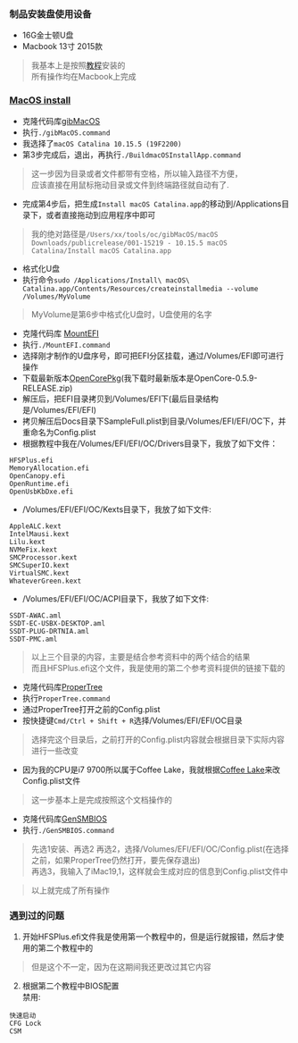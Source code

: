 ### 制品安装盘使用设备
* 16G金士顿U盘  
* Macbook 13寸 2015款  
> 我基本上是按照[教程](https://dortania.github.io/OpenCore-Desktop-Guide/)安装的  
> 所有操作均在Macbook上完成  

### [MacOS install](https://dortania.github.io/OpenCore-Desktop-Guide/installer-guide/mac-install.html)
* 克隆代码库[gibMacOS](https://github.com/corpnewt/gibMacOS)  
* 执行```./gibMacOS.command```  
* 我选择了```macOS Catalina 10.15.5 (19F2200)```  
* 第3步完成后，退出，再执行```./BuildmacOSInstallApp.command```  
> 这一步因为目录或者文件都带有空格，所以输入路径不方便，  
> 应该直接在用鼠标拖动目录或文件到终端路径就自动有了.  

* 完成第4步后，把生成```Install macOS Catalina.app```的移动到/Applications目录下，或者直接拖动到应用程序中即可  
> 我的绝对路径是```/Users/xx/tools/oc/gibMacOS/macOS Downloads/publicrelease/001-15219 - 10.15.5 macOS Catalina/Install macOS Catalina.app```  

* 格式化U盘  
* 执行命令```sudo /Applications/Install\ macOS\ Catalina.app/Contents/Resources/createinstallmedia --volume /Volumes/MyVolume```  
> MyVolume是第6步中格式化U盘时，U盘使用的名字  

* 克隆代码库 [MountEFI](https://github.com/corpnewt/MountEFI.git)  
* 执行```./MountEFI.command```  
* 选择刚才制作的U盘序号，即可把EFI分区挂载，通过/Volumes/EFI即可进行操作  
* 下载最新版本[OpenCorePkg](https://github.com/acidanthera/OpenCorePkg/releases/)(我下载时最新版本是OpenCore-0.5.9-RELEASE.zip)  
* 解压后，把EFI目录拷贝到/Volumes/EFI下(最后目录结构是/Volumes/EFI/EFI)  
* 拷贝解压后Docs目录下SampleFull.plist到目录/Volumes/EFI/EFI/OC下，并重命名为Config.plist    
* 根据教程中我在/Volumes/EFI/EFI/OC/Drivers目录下，我放了如下文件：
```
HFSPlus.efi  
MemoryAllocation.efi  
OpenCanopy.efi  
OpenRuntime.efi  
OpenUsbKbDxe.efi  
```
* /Volumes/EFI/EFI/OC/Kexts目录下，我放了如下文件: 
```
AppleALC.kext
IntelMausi.kext
Lilu.kext
NVMeFix.kext
SMCProcessor.kext
SMCSuperIO.kext
VirtualSMC.kext
WhateverGreen.kext
```
* /Volumes/EFI/EFI/OC/ACPI目录下，我放了如下文件: 
```
SSDT-AWAC.aml
SSDT-EC-USBX-DESKTOP.aml
SSDT-PLUG-DRTNIA.aml
SSDT-PMC.aml
```
> 以上三个目录的内容，主要是结合参考资料中的两个结合的结果  
> 而且HFSPlus.efi这个文件，我是使用的第二个参考资料提供的链接下载的  

* 克隆代码库[ProperTree](https://github.com/corpnewt/ProperTree)  
* 执行```ProperTree.command```  
* 通过ProperTree打开之前的Config.plist  
* 按快捷键```Cmd/Ctrl + Shift + R```选择/Volumes/EFI/EFI/OC目录  
> 选择完这个目录后，之前打开的Config.plist内容就会根据目录下实际内容进行一些改变  

* 因为我的CPU是i7 9700所以属于Coffee Lake，我就根据[Coffee Lake](https://dortania.github.io/OpenCore-Desktop-Guide/config.plist/coffee-lake.html)来改Config.plist文件  
> 这一步基本上是完成按照这个文档操作的  

* 克隆代码库[GenSMBIOS](https://github.com/corpnewt/GenSMBIOS)  
* 执行```./GenSMBIOS.command```
> 先选1安装、再选2
> 再选2，选择/Volumes/EFI/EFI/OC/Config.plist(在选择之前，如果ProperTree仍然打开，要先保存退出)  
> 再选3，我输入了iMac19,1，这样就会生成对应的信息到Config.plist文件中  

> 以上就完成了所有操作  

### 遇到过的问题
1. 开始HFSPlus.efi文件我是使用第一个教程中的，但是运行就报错，然后才使用的第二个教程中的  
> 但是这个不一定，因为在这期间我还更改过其它内容  

2. 根据第二个教程中BIOS配置  
禁用:  
```
快速启动
CFG Lock
CSM
```
